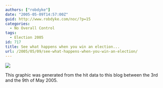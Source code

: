 ```yaml
---
authors: ["robdyke"]
date: "2005-05-09T14:57:00Z"
guid: http://www.robdyke.com/noc/?p=15
categories:
  - No Overall Control
tags:
  - Election 2005
id: 717
title: See what happens when you win an election...
url: /2005/05/09/see-what-happens-when-you-win-an-election/
---
```

![](http://www.comwifinet.com/sarah_teather_mp/daily03may09may.png)

This graphic was generated from the hit data to this blog between the 3rd and the 9th of May 2005.